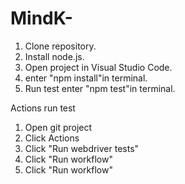 # MindK-
1. Clone repository.
2. Install node.js.
3. Open project in Visual Studio Code.
4. enter "npm install"in terminal.
5. Run test enter "npm test"in terminal.

Actions run test
1. Open git project
2. Click Actions
3. Click "Run webdriver tests"
4. Click "Run workflow"
5. Click "Run workflow"